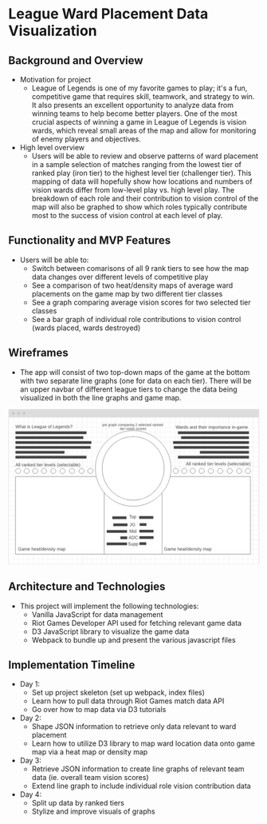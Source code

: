 # League Ward Placement Data Visualization

## Background and Overview
  * Motivation for project
    * League of Legends is one of my favorite games to play; it's a fun, competitive game that requires skill, teamwork, and strategy to win. It also presents an excellent opportunity to analyze data from winning teams to help become better players. One of the most crucial aspects of winning a game in League of Legends is vision wards, which reveal small areas of the map and allow for monitoring of enemy players and objectives. 
  * High level overview
    * Users will be able to review and observe patterns of ward placement in a sample selection of matches ranging from the lowest tier of ranked play (iron tier) to the highest level tier (challenger tier). This mapping of data will hopefully show how locations and numbers of vision wards differ from low-level play vs. high level play. The breakdown of each role and their contribution to vision control of the map will also be graphed to show which roles typically contribute most to the success of vision control at each level of play. 

## Functionality and MVP Features
  * Users will be able to:
    * Switch between comarisons of all 9 rank tiers to see how the map data changes over different levels of competitive play
    * See a comparison of two heat/density maps of average ward placements on the game map by two different tier classes
    * See a graph comparing average vision scores for two selected tier classes
    * See a bar graph of individual role contributions to vision control (wards placed, wards destroyed)

## Wireframes
  * The app will consist of two top-down maps of the game at the bottom with two separate line graphs (one for data on each tier). There will be an upper navbar of different league tiers to change the data being visualized in both the line graphs and game map. 

  ![lol ward placement data visualization wireframe](assets/images/lol_ward_placement_data_visualization_wireframe.png)

## Architecture and Technologies
  * This project will implement the following technologies:
    * Vanilla JavaScript for data management
    * Riot Games Developer API used for fetching relevant game data 
    * D3 JavaScript library to visualize the game data
    * Webpack to bundle up and present the various javascript files

## Implementation Timeline
  * Day 1:
    * Set up project skeleton (set up webpack, index files)
    * Learn how to pull data through Riot Games match data API
    * Go over how to map data via D3 tutorials
  * Day 2:
    * Shape JSON information to retrieve only data relevant to ward placement
    * Learn how to utilize D3 library to map ward location data onto game map via a heat map or density map
  * Day 3:
    * Retrieve JSON information to create line graphs of relevant team data (ie. overall team vision scores)
    * Extend line graph to include individual role vision contribution data
  * Day 4:
    * Split up data by ranked tiers
    * Stylize and improve visuals of graphs
